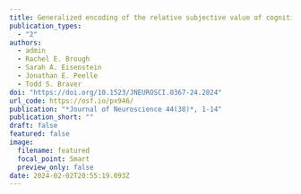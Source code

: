 ```yaml
---
title: Generalized encoding of the relative subjective value of cognitive effort in dorsal ACC
publication_types:
  - "2"
authors:
  - admin
  - Rachel E. Brough
  - Sarah A. Eisenstein
  - Jonathan E. Peelle
  - Todd S. Braver
doi: "https://doi.org/10.1523/JNEUROSCI.0367-24.2024"
url_code: https://osf.io/px946/
publication: "*Journal of Neuroscience 44(38)*, 1-14"
publication_short: ""
draft: false
featured: false
image:
  filename: featured
  focal_point: Smart
  preview_only: false
date: 2024-02-02T20:55:19.093Z
---
```

